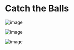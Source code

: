 # Catch the Balls

![image](https://user-images.githubusercontent.com/61835955/184641545-fad262fd-1017-4ee4-a36d-59f4532deb97.png)

![image](https://user-images.githubusercontent.com/61835955/184641681-a8da9b7f-d6eb-48a0-8f3e-096f7e0f5b71.png)

![image](https://user-images.githubusercontent.com/61835955/184641768-a8738f9c-2ac5-4b16-a726-4fd8c34ac085.png)


